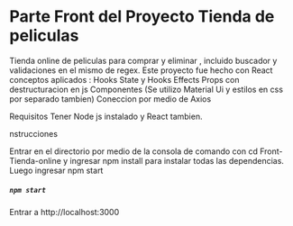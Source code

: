 # Parte Front del Proyecto Tienda de peliculas
Tienda online de peliculas para comprar y eliminar , incluido buscador y validaciones en el mismo de regex.
Este proyecto fue hecho con React conceptos aplicados :
Hooks State y Hooks Effects
Props con destructuracion en js 
Componentes (Se utilizo Material Ui y estilos en css por separado tambien)
Coneccion por medio de Axios


Requisitos 
Tener Node js instalado y React tambien.


nstrucciones

Entrar en el directorio por medio de la consola de comando con cd Front-Tienda-online y ingresar npm install para instalar todas las dependencias.
Luego ingresar npm start
##### `npm start`
Entrar a http://localhost:3000



